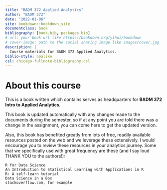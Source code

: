 ```yaml
--- 
title: "BADM 372 Applied Analytics"
author: "BADM 372"
date: "2022-01-06"
site: bookdown::bookdown_site
documentclass: book
bibliography: [book.bib, packages.bib]
# url: your book url like https://bookdown.org/yihui/bookdown
# cover-image: path to the social sharing image like images/cover.jpg
description: |
  Course materials for BADM 372 Applied Analytics.
biblio-style: apalike
csl: chicago-fullnote-bibliography.csl
---
```


# About this course

This is a book written which contains serves as headquarters for **BADM 372 Intro to Applied  Analytics**. 


This book is updated automatically with any changes made to the documents during the semester, so if at any point you are told there was a change in the assignment, you can come here to get the updated version.

Also, this book has benefited greatly from lots of free, readily available resources posted on the web and we leverage these extensively. I would encourage you to review these resources in your analytics journey. Some that we specifically use with great frequency are these (and I say loud THANK YOU to the authors!):

    R for Data Science
    An Introduction to Statistical Learning with Applications in R
    R: A self-learn tutorial
    Data Science in a Box
    stackoverflow.com, for example




